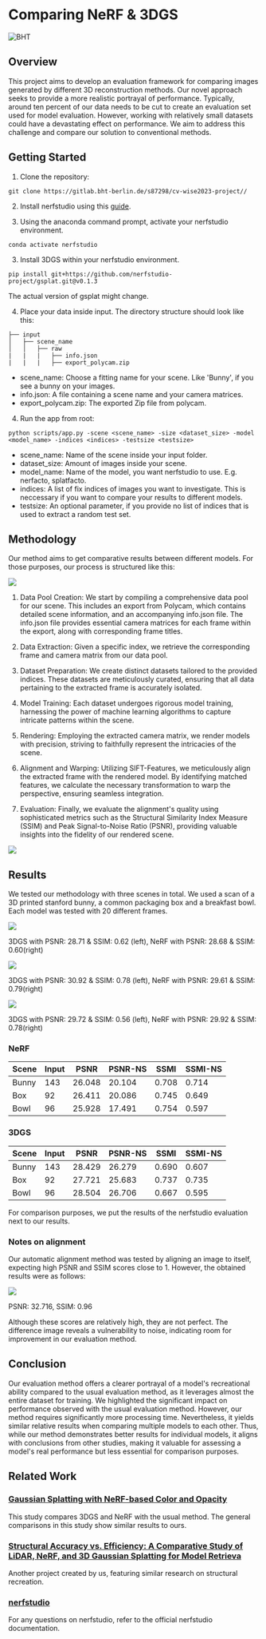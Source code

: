 # Comparing NeRF & 3DGS
![BHT](https://www.bht-berlin.de/configuration/Resources/Public/assets/images/BHT_Logo_print.png)

## Overview
This project aims to develop an evaluation framework for comparing images generated by different 3D reconstruction methods. Our novel approach seeks to provide a more realistic portrayal of performance. Typically, around ten percent of our data needs to be cut to create an evaluation set used for model evaluation. However, working with relatively small datasets could have a devastating effect on performance. We aim to address this challenge and compare our solution to conventional methods.

## Getting Started
1. Clone the repository: 

```git clone https://gitlab.bht-berlin.de/s87298/cv-wise2023-project//```

2. Install nerfstudio using this [guide](https://docs.nerf.studio/quickstart/installation.html).

4. Using the anaconda command prompt, activate your nerfstudio environment.

```conda activate nerfstudio```

3. Install 3DGS within your nerfstudio environment.

```pip install git+https://github.com/nerfstudio-project/gsplat.git@v0.1.3```

The actual version of gsplat might change.

4. Place your data inside input. The directory structure should look like this: 


``` 
├── input
│   ├── scene_name
│   │   ├── raw
|   |   |   ├── info.json
|   |   |   ├── export_polycam.zip
```

- scene_name: Choose a fitting name for your scene. Like 'Bunny', if you see a bunny on your images.
- info.json: A file containing a scene name and your camera matrices.
- export_polycam.zip: The exported Zip file from polycam.


4. Run the app from root:

```python scripts/app.py -scene <scene_name> -size <dataset_size> -model <model_name> -indices <indices> -testsize <testsize>```

- scene_name: Name of the scene inside your input folder.
- dataset_size: Amount of images inside your scene.
- model_name: Name of the model, you want nerfstudio to use. E.g. nerfacto, splatfacto.
- indices: A list of fix indices of images you want to investigate. This is neccessary if you want to compare your results to different models.
- testsize: An optional parameter, if you provide no list of indices that is used to extract a random test set.

## Methodology
Our method aims to get comparative results between different models. For those purposes, our process is structured like this:

![](https://i.imgur.com/bpxEfMF.png)

1. Data Pool Creation: We start by compiling a comprehensive data pool for our scene. This includes an export from Polycam, which contains detailed scene information, and an accompanying info.json file. The info.json file provides essential camera matrices for each frame within the export, along with corresponding frame titles.

2. Data Extraction: Given a specific index, we retrieve the corresponding frame and camera matrix from our data pool.

3. Dataset Preparation: We create distinct datasets tailored to the provided indices. These datasets are meticulously curated, ensuring that all data pertaining to the extracted frame is accurately isolated.

4. Model Training: Each dataset undergoes rigorous model training, harnessing the power of machine learning algorithms to capture intricate patterns within the scene.

5. Rendering: Employing the extracted camera matrix, we render models with precision, striving to faithfully represent the intricacies of the scene.

6. Alignment and Warping: Utilizing SIFT-Features, we meticulously align the extracted frame with the rendered model. By identifying matched features, we calculate the necessary transformation to warp the perspective, ensuring seamless integration.

7. Evaluation: Finally, we evaluate the alignment's quality using sophisticated metrics such as the Structural Similarity Index Measure (SSIM) and Peak Signal-to-Noise Ratio (PSNR), providing valuable insights into the fidelity of our rendered scene.

![](https://i.imgur.com/SgIpQsD.png)

## Results
We tested our methodology with three scenes in total. We used a scan of a 3D printed stanford bunny, a common packaging box and a breakfast bowl.
Each model was tested with 20 different frames.

![](https://i.imgur.com/HkaSz9Q.png)

3DGS with PSNR: 28.71 & SSIM: 0.62 (left), NeRF with PSNR: 28.68 & SSIM: 0.60(right)

![](https://i.imgur.com/W3esACk.png)

3DGS with PSNR: 30.92 & SSIM: 0.78 (left), NeRF with PSNR: 29.61 & SSIM: 0.79(right)

![](https://i.imgur.com/19PnGf2.png)

3DGS with PSNR: 29.72 & SSIM: 0.56 (left), NeRF with PSNR: 29.92 & SSIM: 0.78(right) 

### NeRF

| Scene | Input    | PSNR     | PSNR-NS  | SSMI     | SSMI-NS  |
|-------|----------|----------|----------|----------|----------|
| Bunny | 143      | 26.048   | 20.104   | 0.708    | 0.714    |
| Box   | 92       | 26.411   | 20.086   | 0.745    | 0.649    |
| Bowl  | 96       | 25.928   | 17.491   | 0.754    | 0.597    |

### 3DGS

| Scene | Input    | PSNR     | PSNR-NS  | SSMI     | SSMI-NS  |
|-------|----------|----------|----------|----------|----------|
| Bunny |143       | 28.429   | 26.279   | 0.690    | 0.607    |
| Box   |92        | 27.721   | 25.683   | 0.737    | 0.735    |
| Bowl  |96        | 28.504   | 26.706   | 0.667    | 0.595    |

For comparison purposes, we put the results of the nerfstudio evaluation next to our results.

### Notes on alignment
Our automatic alignment method was tested by aligning an image to itself, expecting high PSNR and SSIM scores close to 1. However, the obtained results were as follows:

![](https://i.imgur.com/NLRYxLE.png)

PSNR: 32.716, SSIM: 0.96

Although these scores are relatively high, they are not perfect. The difference image reveals a vulnerability to noise, indicating room for improvement in our evaluation method.

## Conclusion
Our evaluation method offers a clearer portrayal of a model's recreational ability compared to the usual evaluation method, as it leverages almost the entire dataset for training. We highlighted the significant impact on performance observed with the usual evaluation method. However, our method requires significantly more processing time. Nevertheless, it yields similar relative results when comparing multiple models to each other. Thus, while our method demonstrates better results for individual models, it aligns with conclusions from other studies, making it valuable for assessing a model's real performance but less essential for comparison purposes.

## Related Work

### [Gaussian Splatting with NeRF-based Color and Opacity](https://arxiv.org/html/2312.13729v2)
This study compares 3DGS and NeRF with the usual method. The general comparisons in this study show similar results to ours.

### [Structural Accuracy vs. Efficiency: A Comparative Study of LiDAR, NeRF, and 3D Gaussian Splatting for Model Retrieva](https://gitlab.bht-berlin.de/s87298/masterprojekt) 
Another project created by us, featuring similar research on structural recreation.

### [nerfstudio](https://docs.nerf.studio)
For any questions on nerfstudio, refer to the official nerfstudio documentation.